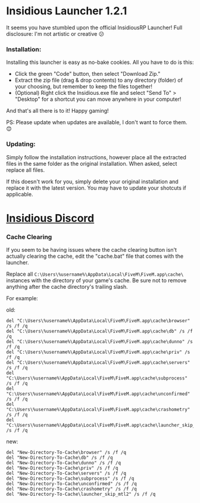 # Insidious Launcher 1.2.1
It seems you have stumbled upon the official InsidiousRP Launcher!
Full disclosure: I'm not artistic or creative 😕

### Installation:
Installing this launcher is easy as no-bake cookies.
All you have to do is this:
- Click the green "Code" button, then select "Download Zip."
- Extract the zip file (drag & drop contents) to any directory (folder) of your choosing, but remember to keep the files together!
- (Optional) Right click the Insidious.exe file and select "Send To" > "Desktop" for a shortcut you can move anywhere in your computer!

And that's all there is to it! Happy gaming!

PS: Please update when updates are available, I don't want to force them. 😊

### Updating:
Simply follow the installation instructions, however place all the extracted files in the same folder as the original installation.
When asked, select replace all files.

If this doesn't work for you, simply delete your original installation and replace it with the latest version. You may have to update your shotcuts if applicable.

# [Insidious Discord](discord.gg/insidiousrp)

### Cache Clearing

If you seem to be having issues where the cache clearing button isn't actually clearing the cache,
edit the "cache.bat" file that comes with the launcher.

Replace all `C:\Users\%username%\AppData\Local\FiveM\FiveM.app\cache\` instances with the directory of your game's cache. Be sure not to remove anything after the cache directory's trailing slash.

For example:

old:
```
del "C:\Users\%username%\AppData\Local\FiveM\FiveM.app\cache\browser" /s /f /q
del "C:\Users\%username%\AppData\Local\FiveM\FiveM.app\cache\db" /s /f /q
del "C:\Users\%username%\AppData\Local\FiveM\FiveM.app\cache\dunno" /s /f /q
del "C:\Users\%username%\AppData\Local\FiveM\FiveM.app\cache\priv" /s /f /q
del "C:\Users\%username%\AppData\Local\FiveM\FiveM.app\cache\servers" /s /f /q
del "C:\Users\%username%\AppData\Local\FiveM\FiveM.app\cache\subprocess" /s /f /q
del "C:\Users\%username%\AppData\Local\FiveM\FiveM.app\cache\unconfirmed" /s /f /q
del "C:\Users\%username%\AppData\Local\FiveM\FiveM.app\cache\crashometry" /s /f /q
del "C:\Users\%username%\AppData\Local\FiveM\FiveM.app\cache\launcher_skip_mtl2" /s /f /q
```
new:
```
del "New-Directory-To-Cache\browser" /s /f /q
del "New-Directory-To-Cache\db" /s /f /q
del "New-Directory-To-Cache\dunno" /s /f /q
del "New-Directory-To-Cache\priv" /s /f /q
del "New-Directory-To-Cache\servers" /s /f /q
del "New-Directory-To-Cache\subprocess" /s /f /q
del "New-Directory-To-Cache\unconfirmed" /s /f /q
del "New-Directory-To-Cache\crashometry" /s /f /q
del "New-Directory-To-Cache\launcher_skip_mtl2" /s /f /q
```